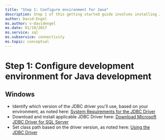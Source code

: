 ```yaml
---
title: "Step 1: Configure environment for Java"
description: Step 1 of this getting started guide involves installing Java, the Microsoft JDBC Driver for SQL Server, and configuring your development environment.
author: David-Engel
ms.author: v-davidengel
ms.date: 01/19/2017
ms.service: sql
ms.subservice: connectivity
ms.topic: conceptual
---
```

# Step 1: Configure development environment for Java development
  
## Windows  
  
* Identify which version of the JDBC driver you'll use, based on your environment, as noted here:  [System Requirements for the JDBC Driver](system-requirements-for-the-jdbc-driver.md)  
* Download and install applicable JDBC Driver here:  [Download Microsoft JDBC Driver for SQL Server](download-microsoft-jdbc-driver-for-sql-server.md)  
* Set class path based on the driver version, as noted here:  [Using the JDBC Driver](using-the-jdbc-driver.md)
